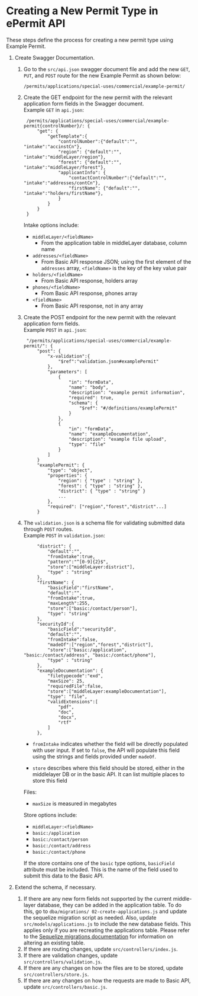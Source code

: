 # Creating a New Permit Type in ePermit API

These steps define the process for creating a new permit type using Example Permit.

1. Create Swagger Documentation.
    1. Go to the `src/api.json` swagger document file and add the new `GET`, `PUT`, and `POST` route for the new Example Permit as shown below:

        `/permits/applications/special-uses/commercial/example-permit/`

    2. Create the GET endpoint for the new permit with the relevant application form fields in the Swagger document. </br>
        Example `GET` in `api.json`:

            /permits/applications/special-uses/commercial/example-permit{controlNumber}/: {
                "get": {
                    "getTemplate":{
                        "controlNumber":{"default":"", "intake":"accinstCn"},
                        "region": {"default":"", "intake":"middleLayer/region"},
                        "forest": {"default":"", "intake":"middleLayer/forest"},
                        "applicantInfo": {
                            "contactControlNumber":{"default":"", "intake":"addresses/contCn"},
                            "firstName": {"default":"", "intake":"holders/firstName"},
                        }
                    }
                }
            }

        Intake options include:
        - `middleLayer/<fieldName>`
          - From the application table in middleLayer database, column name <fieldName>
        - `addresses/<fieldName>`
          - From Basic API response JSON; using the first element of the `addresses` array, `<fieldName>` is the key of the key value pair
        - `holders/<fieldName>`
          - From Basic API response, holders array
        - `phones/<fieldName>`
          - From Basic API response, phones array
        - `<fieldName>`
          - From Basic API response, not in any array


    3. Create the POST endpoint for the new permit with the relevant application form fields. </br>
        Example `POST` in `api.json`:

            "/permits/applications/special-uses/commercial/example-permit/": {
                "post": {
                    "x-validation":{
                        "$ref":"validation.json#examplePermit"
                    },
                    "parameters": [          
                        {
                            "in": "formData",
                            "name": "body",
                            "description": "example permit information",
                            "required": true,
                            "schema": {
                                "$ref": "#/definitions/examplePermit"
                            }
                        },
                        {
                            "in": "formData",
                            "name": "exampleDocumentation",
                            "description": "example file upload",
                            "type": "file"
                        }
                    ] 
                }
                "examplePermit": {
                    "type": "object",
                    "properties": {
                        "region": { "type" : "string" },
                        "forest": { "type" : "string" },
                        "district": { "type" : "string" }
                        ...
                    },
                    "required": ["region","forest","district"...]
                }
    
    4. The `validation.json` is a schema file for validating submitted data through `POST` routes.</br>
        Example `POST` in `validation.json`:
	   
                "district": {
                    "default":"",
                    "fromIntake":true,
                    "pattern":"^[0-9]{2}$",
                    "store":["middleLayer:district"],
                    "type" : "string"
                },
                "firstName": {
                    "basicField":"firstName",
                    "default":"",
                    "fromIntake":true,
                    "maxLength":255,
                    "store":["basic:/contact/person"],
                    "type": "string"
                },
                "securityId":{
                    "basicField":"securityId",
                    "default":"",
                    "fromIntake":false,
                    "madeOf":["region","forest","district"],
                    "store":["basic:/application", "basic:/contact/address", "basic:/contact/phone"],
                    "type" : "string"
                },
                "exampleDocumentation": {
                    "filetypecode":"exd",
                    "maxSize": 25,
                    "requiredFile":false,
                    "store":["middleLayer:exampleDocumentation"],
                    "type": "file",
                    "validExtensions":[
                        "pdf",
                        "doc",
                        "docx",
                        "rtf"
                    ]
                },
            

          - `fromIntake` indicates whether the field will be directly populated with user input. If set to `false`, the API will populate this field using the strings and fields provided under `madeOf`.

          - `store` describes where this field should be stored, either in the middlelayer DB or in the basic API. It can list multiple places to store this field

          Files:
          - `maxSize` is measured in megabytes

          Store options include:
          - `middleLayer:<fieldName>`
          - `basic:/application`
          - `basic:/contact/person`
          - `basic:/contact/address`
          - `basic:/contact/phone`

          If the store contains one of the `basic` type options, `basicField` attribute must be included. This is the name of the field used to submit this data to the Basic API.

2. Extend the schema, if necessary.
    1. If there are any new form fields not supported by the current middle-layer  database, they can be added in the application table. To do this, go to `dba/migrations/ 02-create-applications.js` and update the sequelize migration script as needed. Also, update `src/models/applications.js` to include the new database fields. This applies only if you are recreating the applications table. Please refer to the [Sequelize migrations documentation](http://docs.sequelizejs.com/en/latest/docs/migrations/) for information on altering an existing table.
    2. If there are routing changes, update `src/controllers/index.js`.
    3. If there are validation changes, update `src/controllers/validation.js`.
    4. If there are any changes on how the files are to be stored, update `src/controllers/store.js`.
    5. If there are any changes on how the requests are made to Basic API, update `src/controllers/basic.js`.
